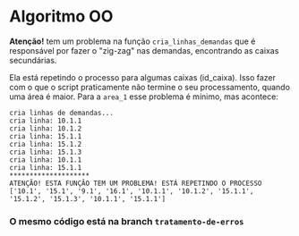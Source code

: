 # Algoritmo OO 

**Atenção!** tem um problema na função `cria_linhas_demandas` que é responsável por fazer o "zig-zag" nas demandas, encontrando as caixas secundárias.

Ela está repetindo o processo para algumas caixas (id_caixa). Isso fazer com o que o script praticamente não termine o seu processamento, quando uma área é maior. Para a `area_1` esse problema é mínimo, mas acontece:

```
cria linhas de demandas...
cria linha: 10.1.1
cria linha: 10.1.2
cria linha: 15.1.1
cria linha: 15.1.2
cria linha: 15.1.3
cria linha: 10.1.1
cria linha: 15.1.1
********************
ATENÇÃO! ESTA FUNÇÃO TEM UM PROBLEMA! ESTÁ REPETINDO O PROCESSO 
['10.1', '15.1', '9.1', '16.1', '10.1.1', '10.1.2', '15.1.1', '15.1.2', '15.1.3', '10.1.1', '15.1.1']
```

### O mesmo código está na branch `tratamento-de-erros`
